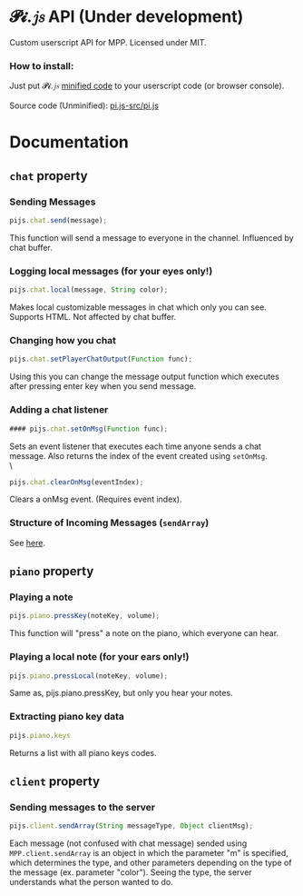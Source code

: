 # 𝓟𝓲.𝑗𝑠 API (Under development)
Custom userscript API for MPP. Licensed under MIT.

### How to install:
Just put 𝓟𝓲.𝑗𝑠 [minified code](https://raw.githubusercontent.com/SuperPowerPlumber/pi.js/main/pi.js-min/pi.min.js) to your userscript code (or browser console).\
\
Source code (Unminified): [pi.js-src/pi.js](https://github.com/SuperPowerPlumber/pi.js/tree/main/pi.js-src/pi.js)

# Documentation
## `chat` property

### Sending Messages

```js
pijs.chat.send(message);
```

This function will send a message to everyone in the channel. Influenced by chat buffer.

### Logging local messages (for your eyes only!)

```js
pijs.chat.local(message, String color);
```

Makes local customizable messages in chat which only you can see. Supports HTML. Not affected by chat buffer.

### Changing how you chat

```js
pijs.chat.setPlayerChatOutput(Function func);
```

Using this you can change the message output function which executes after pressing enter key when you send message.

### Adding a chat listener

```js
#### pijs.chat.setOnMsg(Function func);
```

Sets an event listener that executes each time anyone sends a chat message. Also returns the index of the event created using `setOnMsg`.\
\
```js
pijs.chat.clearOnMsg(eventIndex);
```

Clears a onMsg event. (Requires event index).

### Structure of Incoming Messages (`sendArray`)

See [here](https://github.com/aeiou879/mppdocumentation/blob/main/allmessages).


## `piano` property

### Playing a note

```js
pijs.piano.pressKey(noteKey, volume);
```

This function will "press" a note on the piano, which everyone can hear.

### Playing a local note (for your ears only!)

```js
pijs.piano.pressLocal(noteKey, volume);
```

Same as, pijs.piano.pressKey, but only you hear your notes.

### Extracting piano key data

```js
pijs.piano.keys
```

Returns a list with all piano keys codes.


## `client` property

### Sending messages to the server
```js
pijs.client.sendArray(String messageType, Object clientMsg);
```

Each message (not confused with chat message) sended using `MPP.client.sendArray` is an object in which the parameter "m" is specified, which determines the type, and other parameters depending on the type of the message (ex. parameter "color"). Seeing the type, the server understands what the person wanted to do. 
